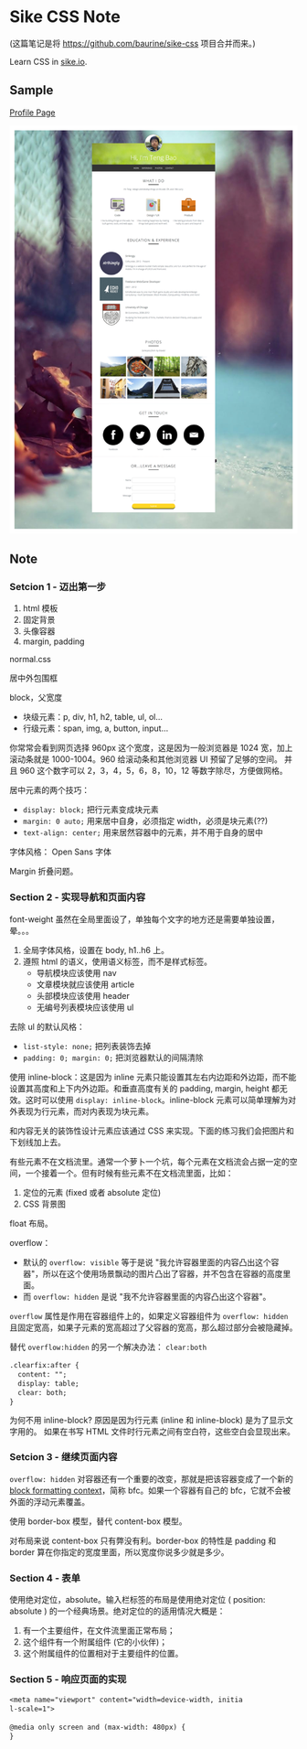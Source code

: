 # Sike CSS Note

(这篇笔记是将 <https://github.com/baurine/sike-css> 项目合并而来。)

Learn CSS in [sike.io](http://sike.io).

## Sample

[Profile Page](http://baurine.github.io/sike-css/)

![](../art/css-profile-page.png)

## Note

### Setcion 1 - 迈出第一步

1. html 模板
1. 固定背景
1. 头像容器
1. margin, padding

normal.css

居中外包围框

block，父宽度

- 块级元素：p, div, h1, h2, table, ul, ol...
- 行级元素：span, img, a, button, input...

你常常会看到网页选择 960px 这个宽度，这是因为一般浏览器是 1024 宽，加上滚动条就是 1000-1004。960 给滚动条和其他浏览器 UI 预留了足够的空间。 并且 960 这个数字可以 2，3，4，5，6，8，10，12 等数字除尽，方便做网格。

居中元素的两个技巧：

- `display: block;` 把行元素变成块元素
- `margin: 0 auto;` 用来居中自身，必须指定 width，必须是块元素(??)
- `text-align: center;` 用来居然容器中的元素，并不用于自身的居中

字体风格： Open Sans 字体

Margin 折叠问题。

### Section 2 - 实现导航和页面内容

font-weight 虽然在全局里面设了，单独每个文字的地方还是需要单独设置，晕。。。

1. 全局字体风格，设置在 body, h1..h6 上。
1. 遵照 html 的语义，使用语义标签，而不是样式标签。
   - 导航模块应该使用 nav
   - 文章模块就应该使用 article
   - 头部模块应该使用 header
   - 无编号列表模块应该使用 ul

去除 ul 的默认风格：

- `list-style: none;` 把列表装饰去掉
- `padding: 0; margin: 0;` 把浏览器默认的间隔清除

使用 inline-block：这是因为 inline 元素只能设置其左右内边距和外边距，而不能设置其高度和上下内外边距。和垂直高度有关的 padding, margin, height 都无效。这时可以使用 `display: inline-block`。inline-block 元素可以简单理解为对外表现为行元素，而对内表现为块元素。

和内容无关的装饰性设计元素应该通过 CSS 来实现。下面的练习我们会把图片和下划线加上去。

有些元素不在文档流里。通常一个萝卜一个坑，每个元素在文档流会占据一定的空间，一个接着一个。但有时候有些元素不在文档流里面，比如：

1. 定位的元素 (fixed 或者 absolute 定位)
1. CSS 背景图

float 布局。

overflow：

- 默认的 `overflow: visible` 等于是说 "我允许容器里面的内容凸出这个容器"，所以在这个使用场景飘动的图片凸出了容器，并不包含在容器的高度里面。
- 而 `overflow: hidden` 是说 "我不允许容器里面的内容凸出这个容器"。

`overflow` 属性是作用在容器组件上的，如果定义容器组件为 `overflow: hidden` 且固定宽高，如果子元素的宽高超过了父容器的宽高，那么超过部分会被隐藏掉。

替代 `overflow:hidden` 的另一个解决办法： `clear:both`

    .clearfix:after {
      content: "";
      display: table;
      clear: both;
    }

为何不用 inline-block? 原因是因为行元素 (inline 和 inline-block) 是为了显示文字用的。 如果在书写 HTML 文件时行元素之间有空白符，这些空白会显现出来。

### Setcion 3 - 继续页面内容

`overflow: hidden` 对容器还有一个重要的改变，那就是把该容器变成了一个新的 [block formatting context](http://www.w3.org/TR/CSS21/visuren.html#block-formatting)，简称 bfc。如果一个容器有自己的 bfc，它就不会被外面的浮动元素覆盖。

使用 border-box 模型，替代 content-box 模型。

对布局来说 content-box 只有弊没有利。border-box 的特性是 padding 和 border 算在你指定的宽度里面，所以宽度你说多少就是多少。

### Section 4 - 表单

使用绝对定位，absolute。输入栏标签的布局是使用绝对定位 ( position: absolute ) 的一个经典场景。绝对定位的的适用情况大概是：

1. 有一个主要组件，在文件流里面正常布局；
1. 这个组件有一个附属组件 (它的小伙伴)；
1. 这个附属组件的位置相对于主要组件的位置。

### Section 5 - 响应页面的实现

    <meta name="viewport" content="width=device-width, initia
    l-scale=1">

    @media only screen and (max-width: 480px) {
    }

